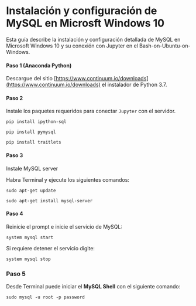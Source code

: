 # Instalación y configuración de MySQL en Microsft Windows 10

Esta guía describe la instalación y configuración detallada de MySQL en Microsoft Windows 10 y su conexión con Jupyter en el Bash-on-Ubuntu-on-Windows.

#### Paso 1 (Anaconda Python)
Descargue del sitio [https://www.continuum.io/downloads](https://www.continuum.io/downloads) el
instalador de Python 3.7.

#### Paso 2
Instale los paquetes requeridos para conectar `Jupyter` con el servidor.
```
pip install ipython-sql
```

```
pip install pymysql 
```

```
pip install traitlets
```
 
 
#### Paso 3
Instale MySQL server

Habra Terminal y ejecute los siguientes comandos:

```
sudo apt-get update
```

```
sudo apt-get install mysql-server
```


#### Paso 4
Reinicie el prompt e inicie el servicio de MySQL:

```
system mysql start
```

Si requiere detener el servicio digite:

```
system mysql stop
```


### Paso 5
Desde Terminal puede iniciar el **MySQL Shell** con el siguiente comando:

```
sudo mysql -u root -p password
```


